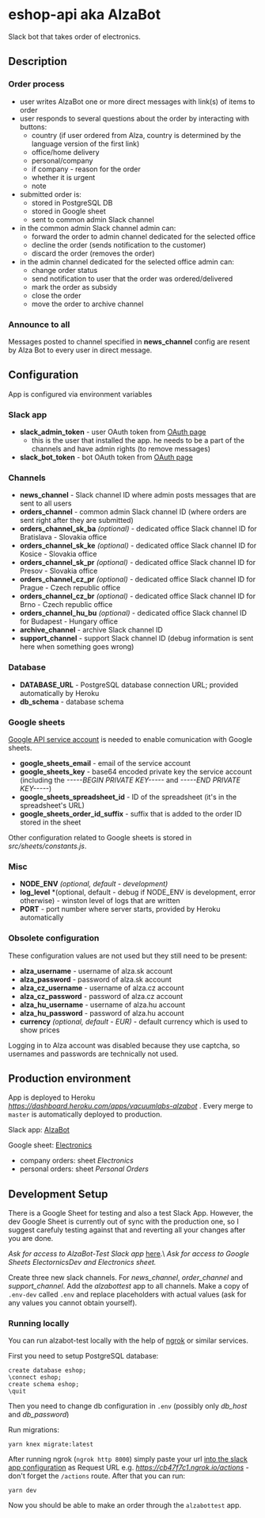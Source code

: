 # eshop-api aka AlzaBot

Slack bot that takes order of electronics.

## Description

### Order process

- user writes AlzaBot one or more direct messages with link(s) of items to order
- user responds to several questions about the order by interacting with buttons:
  - country (if user ordered from Alza, country is determined by the language version of the first link)
  - office/home delivery
  - personal/company
  - if company - reason for the order
  - whether it is urgent
  - note
- submitted order is:
  - stored in PostgreSQL DB
  - stored in Google sheet
  - sent to common admin Slack channel
- in the common admin Slack channel admin can:
  - forward the order to admin channel dedicated for the selected office
  - decline the order (sends notification to the customer)
  - discard the order (removes the order)
- in the admin channel dedicated for the selected office admin can:
  - change order status
  - send notification to user that the order was ordered/delivered
  - mark the order as subsidy
  - close the order
  - move the order to archive channel

### Announce to all

Messages posted to channel specified in **news_channel** config are resent by Alza Bot to every user in direct message.

## Configuration

App is configured via environment variables

### Slack app

- **slack_admin_token** - user OAuth token from [OAuth page](https://api.slack.com/apps/A5WH547TR/install-on-team?)
  - this is the user that installed the app. he needs to be a part of the channels and have admin rights (to remove messages)
- **slack_bot_token** - bot OAuth token from [OAuth page](https://api.slack.com/apps/A5WH547TR/install-on-team?)

### Channels

- **news_channel** - Slack channel ID where admin posts messages that are sent to all users
- **orders_channel** - common admin Slack channel ID (where orders are sent right after they are submitted)
- **orders_channel_sk_ba** *(optional)* - dedicated office Slack channel ID for Bratislava - Slovakia office
- **orders_channel_sk_ke** *(optional)* - dedicated office Slack channel ID for Kosice - Slovakia office
- **orders_channel_sk_pr** *(optional)* - dedicated office Slack channel ID for Presov - Slovakia office
- **orders_channel_cz_pr** *(optional)* - dedicated office Slack channel ID for Prague - Czech republic office
- **orders_channel_cz_br** *(optional)* - dedicated office Slack channel ID for Brno - Czech republic office
- **orders_channel_hu_bu** *(optional)* - dedicated office Slack channel ID for Budapest - Hungary office
- **archive_channel** - archive Slack channel ID
- **support_channel** - support Slack channel ID (debug information is sent here when something goes wrong)

### Database

- **DATABASE_URL** - PostgreSQL database connection URL; provided automatically by Heroku
- **db_schema** - database schema

### Google sheets

[Google API service account](https://cloud.google.com/docs/authentication/production#create_service_account) is needed to enable comunication with Google sheets.

- **google_sheets_email** - email of the service account
- **google_sheets_key** - base64 encoded private key the service account (including the _-----BEGIN PRIVATE KEY-----_ and _-----END PRIVATE KEY-----_)
- **google_sheets_spreadsheet_id** - ID of the spreadsheet (it's in the spreadsheet's URL)
- **google_sheets_order_id_suffix** - suffix that is added to the order ID stored in the sheet

Other configuration related to Google sheets is stored in _src/sheets/constants.js_.

### Misc

- **NODE_ENV** *(optional, default - development)*
- **log_level** *(optional, default - debug if NODE_ENV is development, error otherwise) - winston level of logs that are written
- **PORT** - port number where server starts, provided by Heroku automatically

### Obsolete configuration

These configuration values are not used but they still need to be present:

- **alza_username** - username of alza.sk account
- **alza_password** - password of alza.sk account
- **alza_cz_username** - username of alza.cz account
- **alza_cz_password** - password of alza.cz account
- **alza_hu_username** - username of alza.hu account
- **alza_hu_password** - password of alza.hu account
- **currency** *(optional, default - EUR)* - default currency which is used to show prices

Logging in to Alza account was disabled because they use captcha, so usernames and passwords are technically not used.

## Production environment

App is deployed to Heroku _https://dashboard.heroku.com/apps/vacuumlabs-alzabot_ . Every merge to `master` is automatically deployed to production.

Slack app: [AlzaBot](https://api.slack.com/apps/A5WH547TR)

Google sheet: [Electronics](https://docs.google.com/spreadsheets/d/1iy1MTnOu87myr3t55V9vwPkxKPYG5tVDz_IPSCt6r00/edit#gid=35827040)
- company orders: sheet _Electronics_
- personal orders: sheet _Personal Orders_

## Development Setup

There is a Google Sheet for testing and also a test Slack App. However, the dev Google Sheet is currently out of sync with the production one, so I suggest carefuly testing against that and reverting all your changes after you are done.

_Ask for access to AlzaBot-Test Slack app_ [here](https://api.slack.com/apps/AEV7B5Y5D/interactive-messages?).\
_Ask for access to Google Sheets ElectornicsDev and Electronics sheet._

Create three new slack channels. For _news_channel_, _order_channel_ and _support_channel_. Add the _alzabottest_ app to all channels.
Make a copy of `.env-dev` called `.env` and replace placeholders with actual values (ask for any values you cannot obtain yourself).

### Running locally

You can run alzabot-test locally with the help of [ngrok](https://ngrok.com/) or similar services.

First you need to setup PostgreSQL database:

```
create database eshop;
\connect eshop;
create schema eshop;
\quit
```
Then you need to change db configuration in `.env` (possibly only _db_host_ and _db_password_)

Run migrations:
```
yarn knex migrate:latest
```
After running ngrok (`ngrok http 8000`) simply paste your url [into the slack app configuration](https://api.slack.com/apps/AEV7B5Y5D/interactive-messages?) as Request URL e.g. _https://cb47f7c1.ngrok.io/actions_ - don't forget the `/actions` route. After that you can run:

```
yarn dev
``` 

Now you should be able to make an order through the `alzabottest` app.

